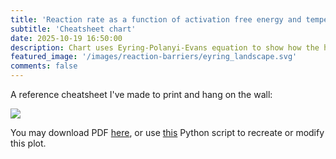 ```yaml
---
title: 'Reaction rate as a function of activation free energy and temperature'
subtitle: 'Cheatsheet chart'
date: 2025-10-19 16:50:00
description: Chart uses Eyring-Polanyi-Evans equation to show how the half-life of a reaction depends on activation free energy and temperature
featured_image: '/images/reaction-barriers/eyring_landscape.svg'
comments: false
---
```


A reference cheatsheet I've made to print and hang on the wall:

![](https://yaroslavsobolev.github.io/pages/images/reaction-barriers/eyring_landscape.png)

You may download PDF [here](https://github.com/yaroslavsobolev/reaction-barriers-and-time-chart/blob/main/eyring_landscape.pdf), or use [this](https://github.com/yaroslavsobolev/reaction-barriers-and-time-chart/blob/main/make_the_chart.py) Python script to recreate or modify this plot.
